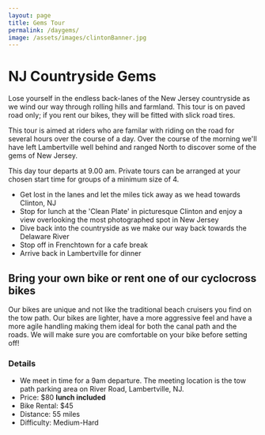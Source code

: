 ```yaml
---
layout: page
title: Gems Tour
permalink: /daygems/
image: /assets/images/clintonBanner.jpg
---
```


NJ Countryside Gems
===================

Lose yourself in the endless back-lanes of the New Jersey countryside as we wind our way through rolling hills and farmland. This tour is on paved road only; if you rent our bikes, they will be fitted with slick road tires.

This tour is aimed at riders who are familar with riding on the road for several hours over the course of a day. Over the course of the morning we'll have left Lambertville well behind and ranged North to discover some of the gems of New Jersey.

This day tour departs at 9.00 am. Private tours can be arranged at your chosen start time for groups of a minimum size of 4.

*   Get lost in the lanes and let the miles tick away as we head towards Clinton, NJ
*   Stop for lunch at the 'Clean Plate' in picturesque Clinton and enjoy a view overlooking the most photographed spot in New Jersey
*   Dive back into the countryside as we make our way back towards the Delaware River
*   Stop off in Frenchtown for a cafe break
*   Arrive back in Lambertville for dinner

Bring your own bike or rent one of our cyclocross bikes
-------------------------------------------------------

Our bikes are unique and not like the traditional beach cruisers you find on the tow path. Our bikes are lighter, have a more aggressive feel and have a more agile handling making them ideal for both the canal path and the roads. We will make sure you are comfortable on your bike before setting off!

### Details

*   We meet in time for a 9am departure. The meeting location is the tow path parking area on River Road, Lambertville, NJ.
*   Price: $80 **lunch included**
*   Bike Rental: $45
*   Distance: 55 miles
*   Difficulty: Medium-Hard